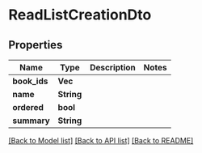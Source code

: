 # ReadListCreationDto

## Properties

Name | Type | Description | Notes
------------ | ------------- | ------------- | -------------
**book_ids** | **Vec<String>** |  | 
**name** | **String** |  | 
**ordered** | **bool** |  | 
**summary** | **String** |  | 

[[Back to Model list]](../README.md#documentation-for-models) [[Back to API list]](../README.md#documentation-for-api-endpoints) [[Back to README]](../README.md)


